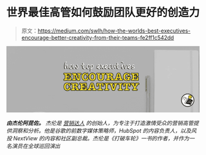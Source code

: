# 世界最佳高管如何鼓励团队更好的创造力

> 原文：<https://medium.com/swlh/how-the-worlds-best-executives-encourage-better-creativity-from-their-teams-fe2ff1c542dd>

![](img/56372badad738c920fb100e61cbb265d.png)

***由杰伦阿昆佐。*** *杰伦是* [*营销达人*](http://marketingshowrunners.com) *的创始人，为专注于打造激情受众的营销高管提供洞察和分析。他是谷歌的前数字媒体策略师，HubSpot 的内容负责人，以及风投 NextView 的内容和社区副总裁。杰伦是《打破车轮》一书的作者，并作为一名演员在全球巡回演出*